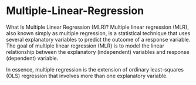 # Multiple-Linear-Regression

What Is Multiple Linear Regression (MLR)?
Multiple linear regression (MLR), also known simply as multiple regression, is a statistical technique that uses several explanatory variables to predict the outcome of a response variable. The goal of multiple linear regression (MLR) is to model the linear relationship between the explanatory (independent) variables and response (dependent) variable.

In essence, multiple regression is the extension of ordinary least-squares (OLS) regression that involves more than one explanatory variable.

